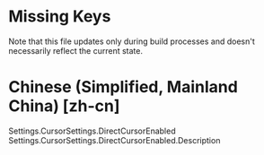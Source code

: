 # Missing Keys
Note that this file updates only during build processes and doesn't necessarily reflect the current state.

# Chinese (Simplified, Mainland China) [zh-cn]
Settings.CursorSettings.DirectCursorEnabled  
Settings.CursorSettings.DirectCursorEnabled.Description  

